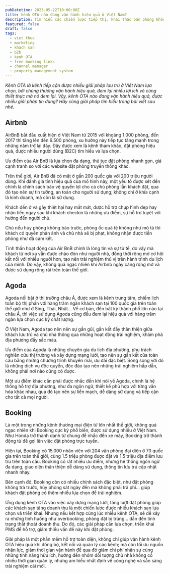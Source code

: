 ```yaml
---
pubDatetime: 2023-05-22T10:00:00Z
title: kênh OTA nào đang vận hành hiệu quả ở Việt Nam?
description: Tìm hiểu các chiến lược tiếp thị, khai thác bán phòng khách sạn hiệu quả trong chuỗi bài viết sau của nhavantuonglai để áp dụng và đem lại hiệu quả thiết thực cho giải pháp của bạn.
featured: false
draft: false
tags:
  - viet thue
  - marketing
  - khach san
  - b2b
  - kenh OTA
  - free booking links
  - channel manager
  - property management system
---
```


_Kênh OTA là kênh tiếp cận được nhiều giải pháp lưu trú ở Việt Nam lựa chọn, bởi chúng thường vận hành hiệu quả, đem lại nhiều lợi ích vô cùng thiết thực mà nó đem lại. Vậy, kênh OTA nào đang vận hành hiệu quả, được nhiều giải pháp tin dùng? Hãy cùng giải pháp tìm hiểu trong bài viết sau nhé._

## Airbnb

AirBnB bắt đầu xuất hiện ở Việt Nam từ 2015 với khoảng 1.000 phòng, đến 2017 thì tăng lên đến 6.500 phòng, xu hướng này tiếp tục tăng mạnh trong những năm trở lại đây. Đây được xem là kênh tham khảo, đặt phòng hiệu quả, được nhiều người dùng (B2C) tìm hiểu và lựa chọn.

Ưu điểm của Air BnB là lựa chọn đa dạng, thủ tục đặt phòng nhanh gọn, giá cạnh tranh so với các website đặt phòng truyền thống khác.

Trên thế giới, Air BnB đã có mặt ở gần 200 quốc gia với 200 triệu người dùng. Khi đánh giá tính hiệu quả của mô hình này, một yếu tố được xét đến chính là chính sách bảo vệ quyền lợi cho cả chủ phòng lẫn khách đặt, qua đó tạo nên sự tin tưởng, an toàn cho người sử dụng; không chỉ ở khía cạnh là kinh doanh, mà còn là sử dụng.

Khách đến ở và gây thiệt hại hay mất mát, được hỗ trợ chụp hình đẹp hay nhận tiền ngay sau khi khách checkin là những ưu điểm, sự hỗ trợ tuyệt vời hướng đến người chủ.

Chủ nếu hủy phòng không báo trước, phòng ốc quá tệ không như mô tả thì khách có quyền phản ánh và chủ nhà sẽ bị phạt, không nhận được tiền phòng như đã cam kết.

Tinh thần hoạt động của Air BnB chính là lòng tin và sự tử tế, do vậy mà khách từ nơi xa vẫn được chào đón như người nhà, đồng thời rộng mở cơ hội kết nối với nhiều người hơn, tạo nên trải nghiệm thú vị trên hành trình du lịch của mình. Do vậy, không quá ngạc nhiên khi Airbnb ngày càng rộng mở và được sử dụng rộng rãi trên toàn thế giới.

## Agoda

Agoda nổi bật ở thị trường châu Á, được xem là kênh trung tâm, chiếm lịch toàn bộ thị phần với hàng trăm ngàn khách sạn tại 100 quốc gia trên toàn thế giới như ở Sing, Thái, Nhật… Về cơ bản, đến bất kỳ thành phố lớn nào tại châu Á, thì việc sử dụng Agoda cũng đều đem lại hiệu quả với hàng trăm ngàn lựa chọn cực kỳ chất lượng.

Ở Việt Nam, Agoda tạo nên nên sự gần gũi, gắn kết đầy thân thiện giữa khách lưu trú và chủ nhà thông qua những hoạt động trải nghiệm, khám phá địa phương đầy sắc màu.

Ưu điểm của Agoda là những chuyên gia du lịch địa phương, phụ trách nghiên cứu thị trường và xây dựng mạng lưới, tạo nên sự gắn kết của toàn cầu bằng những chương trình khuyến mãi, ưu đãi đặc biệt. Song song với đó là những dịch vụ độc quyền, độc đáo tạo nên những trải nghiệm hấp dẫn, không phải nơi nào cũng có được.

Một ưu điểm khác cần phải được nhắc đến khi nói về Agoda, chính là hệ thống hỗ trợ địa phương, như đa ngôn ngữ, thiết kế phù hợp với từng văn hóa khác nhau, qua đó tạo nên sự liền mạch, dễ dàng sử dụng và tiếp cận cho tất cả mọi người.

## Booking

Là một trong những kênh thương mại điện tử lớn nhất thế giới, không quá ngạc nhiên khi Booking cực kỳ phổ biến, được sử dụng nhiều ở Việt Nam. Như Honda trở thành danh từ chung để nhắc đến xe máy, Booking trở thành động từ để gợi lên việc đặt phòng trực tuyến.

Hiện tại, Booking có 15.000 nhân viên với 204 văn phòng đại diện ở 70 quốc gia trên toàn thế giới, cùng 1.5 triệu phòng được đặt và 1.5 triệu địa điểm lưu trú trên toàn cầu. Booking có rất nhiều ưu điểm, nhưng hệ thống ngôn ngữ đa dạng, giao diện thân thiện dễ dàng sử dụng, thông tin lưu trú cập nhật nhanh nhạy.

Bên cạnh đó, Booking còn có nhiều chính sách đặc biệt, như đặt phòng không trả trước, hủy phòng sát ngày đến mà không phải trả phí… giúp khách đặt phòng có thêm nhiều lựa chọn để trải nghiệm.

Ứng dụng kênh OTA vào việc xây dựng mạng lưới, tăng lượt đặt phòng giúp các khách sạn tăng doanh thu là một chiến lược được nhiều khách sạn lựa chọn và triển khai. Nhưng nếu kết hợp cùng lúc nhiều kênh OTA, sẽ dễ xảy ra những tình huống như overbooking, phòng đặt bị trùng… dẫn đến tình trạng thất thoát doanh thu. Do đó, các giải pháp cần lựa chọn, triển khai PMS để hỗ trợ, giảm thiểu vấn đề này khi đặt phòng.

Giải pháp là một phần mềm hỗ trợ toàn diện, không chỉ giúp vận hành kênh OTA hiệu quả khi đồng bộ, kết nối và quản lý các kênh; mà còn tối ưu nguồn nhân lực, giảm thời gian vận hành để qua đó giảm chi phí nhân sự cùng những tính năng hữu ích, hướng đến nhóm đối tượng chủ nhà không có nhiều thời gian quản lý, nhưng am hiểu nhất định về công nghệ và sẵn sàng trải nghiệm cái mới.
